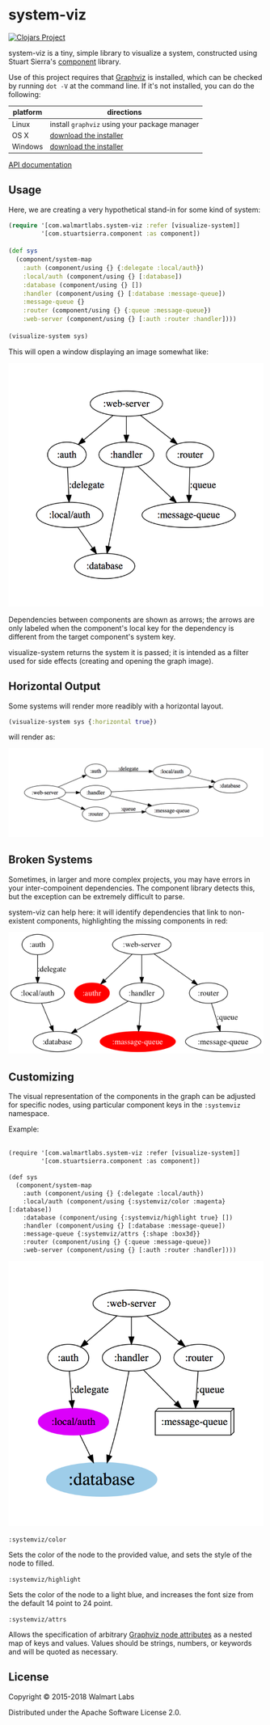 # system-viz

[![Clojars Project](http://clojars.org/walmartlabs/system-viz/latest-version.svg)](http://clojars.org/walmartlabs/system-viz)

system-viz is a tiny, simple library to visualize
a system, constructed using Stuart Sierra's
[component](https://github.com/stuartsierra/component)
library.


Use of this project requires that [Graphviz](http://www.graphviz.org) is installed, which can be checked by running `dot -V` at the command line.  If it's not installed, you can do the following:

| platform | directions |
|----------|------------|
| Linux | install `graphviz` using your package manager |
| OS X | [download the installer](http://www.graphviz.org/Download_macos.php) |
| Windows |  [download the installer](http://www.graphviz.org/Download_windows.php) |


[API documentation](http://walmartlabs.github.io/system-viz/)

## Usage

Here, we are creating a very hypothetical stand-in for some kind of system:

```clj
(require '[com.walmartlabs.system-viz :refer [visualize-system]]
         '[com.stuartsierra.component :as component])

(def sys
  (component/system-map
    :auth (component/using {} {:delegate :local/auth})
    :local/auth (component/using {} [:database])
    :database (component/using {} [])
    :handler (component/using {} [:database :message-queue])
    :message-queue {}
    :router (component/using {} {:queue :message-queue})
    :web-server (component/using {} [:auth :router :handler])))

(visualize-system sys)
```

This will open a window displaying an image somewhat like:

![System](sample-system.png)

Dependencies between components are shown as arrows; the arrows are only labeled
when the component's local key for the dependency is different from the target component's system key.

visualize-system returns the system it is passed; it is intended as a filter used for
side effects (creating and opening the graph image).

## Horizontal Output

Some systems will render more readibly with a horizontal layout.

```clj
(visualize-system sys {:horizontal true})
```

will render as:

![Horizontal System](horizontal-system.png)

## Broken Systems

Sometimes, in larger and more complex projects, you may have errors in your inter-compoinent
dependencies.
The component library detects this, but the exception can be extremely difficult to parse.

system-viz can help here: it will identify dependencies that link to non-existent components,
highlighting the missing components in red:

![Bad System](sample-system-bad.png)

## Customizing

The visual representation of the components in the graph can be adjusted for
specific nodes, using particular component keys in the `:systemviz` namespace.

Example:

```c;j

(require '[com.walmartlabs.system-viz :refer [visualize-system]]
         '[com.stuartsierra.component :as component])

(def sys
  (component/system-map
    :auth (component/using {} {:delegate :local/auth})
    :local/auth (component/using {:systemviz/color :magenta} [:database])
    :database (component/using {:systemviz/highlight true} [])
    :handler (component/using {} [:database :message-queue])
    :message-queue {:systemviz/attrs {:shape :box3d}}
    :router (component/using {} {:queue :message-queue})
    :web-server (component/using {} [:auth :router :handler])))
```

![Customized System](customized-system.png)

`:systemviz/color`

Sets the color of the node to the provided value, and sets the style of the node
to filled.

`:systemviz/highlight`

Sets the color of the node to a light blue, and increases the font size from
the default 14 point to 24 point.

`:systemviz/attrs`

Allows the specification of arbitrary [Graphviz node attributes](https://graphviz.gitlab.io/_pages/doc/info/attrs.html)
as a nested map of keys and values.
Values should be strings, numbers, or keywords and will be quoted as
necessary.

## License

Copyright © 2015-2018 Walmart Labs

Distributed under the Apache Software License 2.0.
